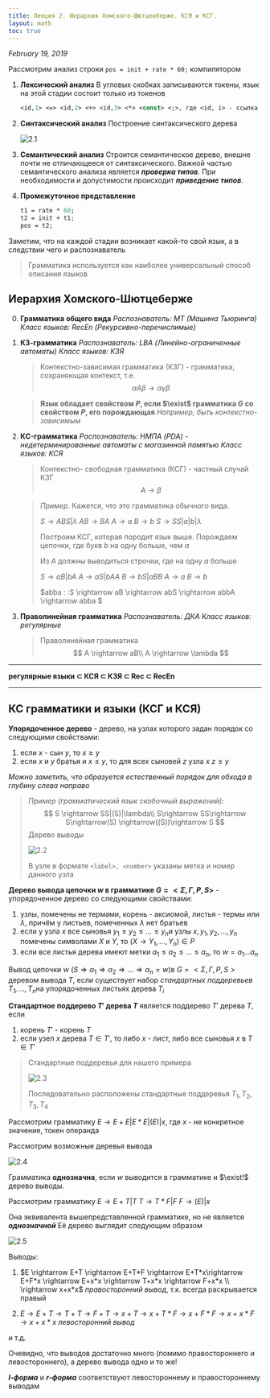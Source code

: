 ```yaml
---
title: Лекция 2. Иерархия Хомского-Шютценбержe. КСЯ и КСГ.
layout: math
toc: true
---
```


*February 19, 2019*

Рассмотрим анализ строки `pos = init + rate * 60;` компилятором

1. **Лексический анализ**
   В угловых скобках записываются токены, язык на этой стадии состоит только из токенов

   ```pascal
   <id,1> <=> <id,2> <+> <id,3> <*> <const> <;>, где <id, i> - ссылка на таблицу символов
   ```

2. **Синтаксический анализ**
   Построение синтаксического дерева

   ![2.1](images/2.1.png)

3. **Семантический анализ**
   Строится семантическое дерево, внешне почти не отличающееся от синтаксического.
   Важной частью семантического анализа является ***проверка типов***. При необходимости и допустимости происходит ***приведение типов***.

4. **Промежуточное представление**

   ```pascal
   t1 = rate * 60;
   t2 = init + t1;
   pos = t2;
   ```

Заметим, что на каждой стадии возникает какой-то свой язык, а в следствии чего и распознаватель

> Грамматика используется как наиболее универсальный способ описания языков



## Иерархия Хомского-Шютцеберже

0. **Грамматика общего вида**
    *Распознаватель: МТ (Машина Тьюринга)*
    *Класс языков: RecEn (Рекурсивно-перечислимые)*

1. **КЗ-грамматика**
   *Распознаватель: LBA (Линейно-ограниченные автоматы)*
   *Класс языков: КЗЯ*

   > Контекстно-зависимая грамматика (КЗГ) - грамматика, сохраняющая контекст, т.е. 
   > $$
   > \alpha A\beta \rightarrow \alpha \gamma \beta
   > $$

   > **Язык обладает свойством $P$, если $\exist$ грамматика $G$ со свойством $P$, его порождающая**
   > *Например, быть контекстно-зависимым*

2. **КC-грамматика**
   *Распознаватель: НМПА (PDA) - недетерминированные автоматы с магазинной памятью*
   *Класс языков: КСЯ*

   > Контекстно- свободная грамматика (КСГ) - частный случай КЗГ
   > $$
   > A\rightarrow \beta
   > $$

   > *Пример*. Кажется, что это грамматика обычного вида.
   >
   > $S \rightarrow ABS|\lambda$
   > $AB \rightarrow BA$
   > $A \rightarrow a$
   > $B \rightarrow b$
   > $S \rightarrow SS|a|b|\lambda$
   >
   > Построим КСГ, которая породит язык выше. Порождаем цепочки, где букв $b$ на одну больше, чем $a$
   >
   > Из $А$ должны выводиться строчки, где на одну $a$ больше
   >
   > $S \rightarrow aB|bA$
   > $A \rightarrow aS|bAA$
   > $B\rightarrow bS|aBB$
   > $A \rightarrow a$
   > $B \rightarrow b$
   >
   > $abba : \:S \rightarrow aB \rightarrow abS \rightarrow abbA \rightarrow abba $

3. **Праволинейная грамматика**
   *Распознаватель: ДКА*
   *Класс языков: регулярные*

   > Праволинейная грамматика
   > $$
   > A \rightarrow aB\\
   > A \rightarrow \lambda
   > $$

___

**регулярные языки ⊂ КСЯ ⊂ КЗЯ ⊂ Rec ⊂ RecEn**

___



## КС грамматики и языки (КСГ и КСЯ)

**Упорядоченное дерево** - дерево, на узлах которого задан порядок со следующими свойствами:

1. если $x$ - сын $y$, то $x \geqslant y$
2. если $x$ и $y$ братья и $x\leqslant y$, то для всех сыновей $z$ узла $x$ $z \leqslant y$

*Можно заметить, что образуется естественный порядок для обхода в глубину слева направо*

> *Пример (грамматический язык скобочный выражений):*
> $$
> S \rightarrow SS|(S)|\lambda\\
> S\rightarrow SS\rightarrow S\rightarrow(S) \rightarrow((S))\rightarrow S
> $$
> Дерево выводы
>
> ![2.2](images/2.2.png)
>
> В узле в формате `<label>, <number>` указаны метка и номер данного узла

**Дерево вывода цепочки $w$ в грамматике $G=<\Sigma, \Gamma, P, S>$** - упорядоченное дерево со следующими свойствами:

1. узлы, помечены не термами, корень - аксиомой, листья - термы или $\lambda$, причём у листьев, помеченных $\lambda$ нет братьев
2. если у узла $x​$ все сыновья $y_1 \leqslant y_2 \leqslant ... \leqslant y_n​$ и узлы $x, y_1, y_2, ..., y_n​$ помечены символами $X​$ и $Y​$, то $(X \rightarrow Y_1, ..., Y_n) \in P​$
3. если все листья дерева имеют метки $a_1 \leqslant a_2 \leqslant ...  \leqslant a_n$, то $w=a_1...a_n$

Вывод цепочки $w​$ $(S\Rightarrow \alpha_1 \Rightarrow \alpha_2  \Rightarrow ...  \Rightarrow \alpha_n=w)​$ в $G=<\Sigma, \Gamma, P, S>​$ деревом вывода $T​$, если существует набор *стандартных поддеревьев $T_1, ..., T_n​$* на упорядоченных листьях дерева $T_i​$ 

**Стандартное поддерево $T'$ дерева $T$** является поддерево $T'$ дерева $T$, если

1. корень $T'$ - корень $T$
2. если узел $x$ дерева $T \in T'$, то либо $x$ - лист, либо все сыновья $x$ в $T \in T'$ 

> Стандартные поддеревья для нашего примера
> 
> ![2.3](images/2.3.png)
> 
> Последовательно расположены стандартные поддеревья $T_1, T_2, T_3, T_4​$

Рассмотрим грамматику $E \rightarrow E+E|E*E|(E)|x​$, где $x​$ - не конкретное значение, токен операнда

Рассмотрим возможные деревья вывода

![2.4](images/2.4.png)

Грамматика **однозначна**, если $w$ выводится в грамматике и $\exist!$ дерево выводы.

Рассмотрим грамматику
$E \rightarrow E+T|T$
$T \rightarrow T*F|F$
$F \rightarrow (E)|x$

Она эквивалента вышепредставленной грамматике, но не является ***однозначной***
Её дерево выглядит следующим образом

![2.5](images/2.5.png)

Выводы:

1. $E \rightarrow E+T \rightarrow E+T*F \rightarrow E+T*x\rightarrow E+F*x \rightarrow E+x*x \rightarrow T+x*x \rightarrow F+x*x \\ \rightarrow x+x*x$
   *правосторонний вывод*, т.к. всегда раскрывается правый

1. $E \rightarrow E+T \rightarrow T+T \rightarrow F+T \rightarrow x+T \rightarrow x+T*F \rightarrow x+F*F \rightarrow x+x*F \rightarrow x+x*x$
   *левосторонний вывод*

и т.д.

Очевидно, что выводов достаточно много (помимо правостороннего и левостороннего), а дерево вывода одно и то же!

***$l$-форма*** и ***$r$-форма***  соответствуют левостороннему и правостороннему выводам